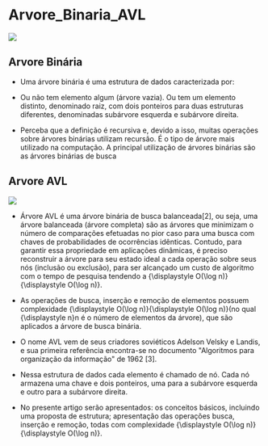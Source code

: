 # Arvore_Binaria_AVL
<img src="https://upload.wikimedia.org/wikipedia/commons/thumb/f/f7/Binary_tree.svg/200px-Binary_tree.svg.png">

## Arvore Binária
* Uma árvore binária é uma estrutura de dados caracterizada por:

* Ou não tem elemento algum (árvore vazia).
Ou tem um elemento distinto, denominado raiz, com dois ponteiros para duas estruturas diferentes, denominadas subárvore esquerda e subárvore direita.
* Perceba que a definição é recursiva e, devido a isso, muitas operações sobre árvores binárias utilizam recursão. É o tipo de árvore mais utilizado na computação. A principal utilização de árvores binárias são as árvores binárias de busca
## Arvore AVL

<img src="https://panda.ime.usp.br/pythonds/static/pythonds_pt/_images/rightrotate1.png">

* Árvore AVL é uma árvore binária de busca balanceada[2], ou seja, uma árvore balanceada (árvore completa) são as árvores que minimizam o número de comparações efetuadas no pior caso para uma busca com chaves de probabilidades de ocorrências idênticas. Contudo, para garantir essa propriedade em aplicações dinâmicas, é preciso reconstruir a árvore para seu estado ideal a cada operação sobre seus nós (inclusão ou exclusão), para ser alcançado um custo de algoritmo com o tempo de pesquisa tendendo a {\displaystyle O(\log n)}{\displaystyle O(\log n)}.

* As operações de busca, inserção e remoção de elementos possuem complexidade {\displaystyle O(\log n)}{\displaystyle O(\log n)}(no qual {\displaystyle n}n é o número de elementos da árvore), que são aplicados a árvore de busca binária.

* O nome AVL vem de seus criadores soviéticos Adelson Velsky e Landis, e sua primeira referência encontra-se no documento "Algoritmos para organização da informação" de 1962 [3].

* Nessa estrutura de dados cada elemento é chamado de nó. Cada nó armazena uma chave e dois ponteiros, uma para a subárvore esquerda e outro para a subárvore direita.

* No presente artigo serão apresentados: os conceitos básicos, incluindo uma proposta de estrutura; apresentação das operações busca, inserção e remoção, todas com complexidade {\displaystyle O(\log n)}{\displaystyle O(\log n)}.
